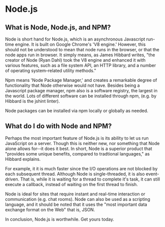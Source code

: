 # Node.js

## What is Node, Node.js, and NPM?

Node is short hand for Node.js, which is an asynchronous Javascript run-time engine. It is built on Google Chrome's 'V8 engine.' However, this should not be understood to mean that node runs in the browser, or that the node apps run in browser. It simply means, as James Hibbard writes, "the creator of Node (Ryan Dahl) took the V8 engine and enhanced it with various features, such as a file system API, an HTTP library, and a number of operating system–related utility methods."

Npm means 'Node Package Manager,' and creates a remarkable degree of functionality that Node otherwise would not have. Besides being a Javascript package manager, npm also is a software registry, the largest in the world. Lots of different software can be installed through npm, (e.g. by Hibbard is the jshint linter).

Node packages can be installed via npm locally or globally as needed. 

## What do I do with Node and NPM?

Perhaps the most important feature of Node.js is its ability to let us run JavaScript on a server. Though this is neither new, nor something that Node alone allows for--it does it best. In short, Node is a superior product that "provides some unique benefits, compared to tradtional languages," as Hibbard explains. 

For example, it it is much faster since the I/O operations are not blocked by each subsequent thread. Although Node is single-threaded, it is also event-driven. That is, while it is waiting for a thread to complete it's task, it can still execute a callback, instead of waiting on the first thread to finish. 

Node is ideal for sites that require instant and real-time interaction or communication (e.g. chat rooms). Node can also be used as a scripting language, and it should be noted that it uses the "most important data exchange format on the Web" that is, JSON. 

In conclusion, Node.js is worthwhile. Get yours today.
